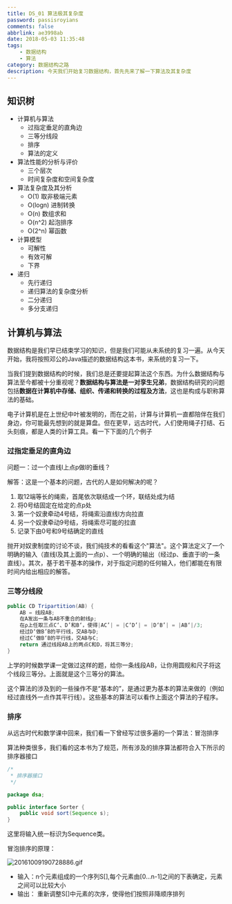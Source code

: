 ```yaml
---
title: DS_01 算法极其复杂度
password: passisroyians
comments: false
abbrlink: ae3998ab
date: 2018-05-03 11:35:48
tags: 
    - 数据结构
    - 算法
category: 数据结构之路
description: 今天我们开始复习数据结构，首先先来了解一下算法及其复杂度
---
```


## 知识树

- 计算机与算法
    - 过指定垂足的直角边
    - 三等分线段
    - 排序
    - 算法的定义
- 算法性能的分析与评价
    - 三个层次
    - 时间复杂度和空间复杂度
- 算法复杂度及其分析
    - O(1) 取非极端元素
    - O(logn) 进制转换
    - O(n) 数组求和
    - O(n^2) 起泡排序
    - O(2^n) 幂函数
- 计算模型
    - 可解性
    - 有效可解
    - 下界
- 递归
    - 先行递归
    - 递归算法的复杂度分析
    - 二分递归
    - 多分支递归

## 计算机与算法

数据结构是我们早已结束学习的知识，但是我们可能从未系统的复习一遍。从今天开始，我将按照邓公的Java描述的数据结构这本书，来系统的复习一下。

当我们提到数据结构的时候，我们总是还要提起算法这个东西。为什么数据结构与算法至今都被十分重视呢？**数据结构与算法是一对孪生兄弟**，数据结构研究的问题包括**数据在计算机中存储、组织、传递和转换的过程及方法**，这也是构成与职称算法的基础。

电子计算机是在上世纪中叶被发明的，而在之前，计算与计算机一直都陪伴在我们身边，你可能最先想到的就是算盘。但在更早，远古时代，人们使用绳子打结、石头刻痕，都是人类的计算工具。看一下下面的几个例子

### 过指定垂足的直角边

问题一：过一个直线l上点p做l的垂线？

解答：这是一个基本的问题，古代的人是如何解决的呢？

1. 取12端等长的绳索，首尾依次联结成一个环，联结处成为结
2. 将0号结固定在给定的点p处
3. 第一个奴隶牵动4号结，将绳索沿直线l方向拉直
4. 另一个奴隶牵动9号结，将绳索尽可能的拉直
5. 记录下由0号和9号结确定的直线

抛开对奴隶制度的讨论不谈，我们纯技术的看看这个"算法"。这个算法定义了一个明确的输入（直线l及其上面的一点p）、一个明确的输出（经过p、垂直于l的一条直线）。其次，基于若干基本的操作，对于指定问题的任何输入，他们都能在有限时间内给出相应的解答。

### 三等分线段

```java
public CD Tripartition(AB) {
    AB = 线段AB;
    在A发出一条与AB不重合的射线ρ;
    在ρ上任取三点C‘、D’和B‘，使得|AC’| = |C‘D’| = |D‘B’| = |AB‘|/3;
    经过D‘做B’B的平行线，交AB与D;
    经过C’做B‘B的平行线，交AB与C;
    return 通过线段AB上的两点C和D，将其三等分;
}
```

上学的时候数学课一定做过这样的题，给你一条线段AB，让你用圆规和尺子将这个线段三等分。上面就是这个三等分的算法。

这个算法的涉及到的一些操作不是“基本的”，是通过更为基本的算法来做的（例如经过直线外一点作其平行线）。这些基本的算法可以看作上面这个算法的子程序。

### 排序

从远古时代和数学课中回来，我们看一下曾经写过很多遍的一个算法：冒泡排序

算法种类很多，我们看的这本书为了规范，所有涉及的排序算法都符合入下所示的排序器接口

```java
/*
 * 排序器接口
 */

package dsa;

public interface Sorter {
    public void sort(Sequence s);
}
```

这里将输入统一标识为Sequence类。

冒泡排序的原理：

![20161009190728886.gif](https://i.loli.net/2019/11/04/P9JVzvGmt36ThMN.gif)

- 输入：n个元素组成的一个序列S[],每个元素由[0...n-1]之间的下表确定，元素之间可以比较大小
- 输出： 重新调整S[]中元素的次序，使得他们按照非降顺序排列

